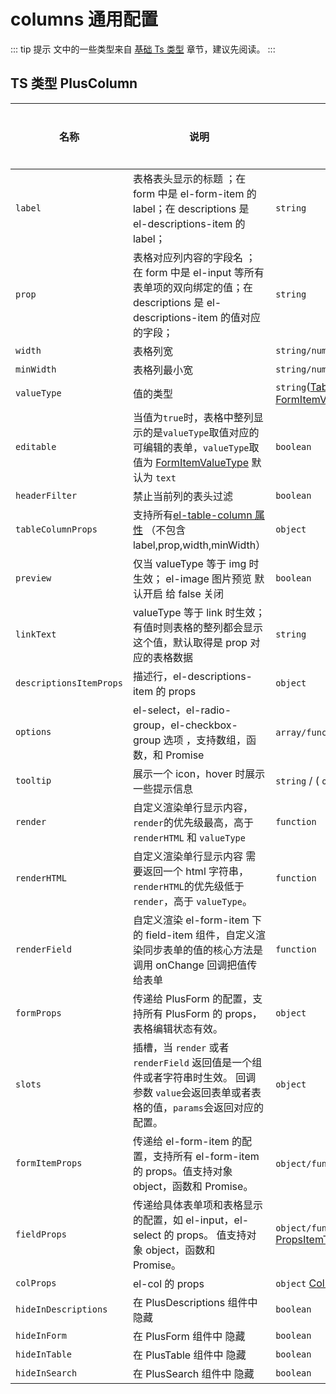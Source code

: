 # columns 通用配置

::: tip 提示
文中的一些类型来自 <a href="/components/type.html" style="text-decoration: underline;">基础 Ts 类型</a> 章节，建议先阅读。
:::

## TS 类型 PlusColumn

| 名称                    | 说明                                                                                                                                                              | 类型                                                                                                                                           | 默认值  | 是否必须 |
| ----------------------- | ----------------------------------------------------------------------------------------------------------------------------------------------------------------- | ---------------------------------------------------------------------------------------------------------------------------------------------- | ------- | -------- |
| `label`                 | 表格表头显示的标题 ；在 form 中是 el-form-item 的 label；在 descriptions 是 el-descriptions-item 的 label；                                                       | `string`                                                                                                                                       |         | 是       |
| `prop`                  | 表格对应列内容的字段名 ；在 form 中是 el-input 等所有表单项的双向绑定的值；在 descriptions 是 el-descriptions-item 的值对应的字段；                               | `string`                                                                                                                                       |         | 是       |
| `width`                 | 表格列宽                                                                                                                                                          | `string/number`                                                                                                                                |         | 否       |
| `minWidth`              | 表格列最小宽                                                                                                                                                      | `string/number`                                                                                                                                |         | 否       |
| `valueType`             | 值的类型                                                                                                                                                          | `string`([TableValueType](/components/type.html#tablevaluetype) / [FormItemValueType](/components/type.html#formitemvaluetype) )               |         | 否       |
| `editable`              | 当值为`true`时，表格中整列显示的是`valueType`取值对应的可编辑的表单，`valueType`取值为 [FormItemValueType](/components/type.html#formitemvaluetype) 默认为 `text` | `boolean`                                                                                                                                      | `false` | 否       |
| `headerFilter`          | 禁止当前列的表头过滤                                                                                                                                              | `boolean`                                                                                                                                      | `false` | 否       |
| `tableColumnProps`      | 支持所有[el-table-column 属性](https://element-plus.org/zh-CN/component/table.html#table-column-%E5%B1%9E%E6%80%A7) （不包含 label,prop,width,minWidth）          | `object`                                                                                                                                       |         | 否       |
| `preview`               | 仅当 valueType 等于 img 时生效； el-image 图片预览 默认开启 给 false 关闭                                                                                         | `boolean`                                                                                                                                      |         | 否       |
| `linkText`              | valueType 等于 link 时生效；有值时则表格的整列都会显示这个值，默认取得是 prop 对应的表格数据                                                                      | `string`                                                                                                                                       |         | 否       |
| `descriptionsItemProps` | 描述行，el-descriptions-item 的 props                                                                                                                             | `object`                                                                                                                                       |         | 否       |
| `options`               | el-select，el-radio-group，el-checkbox-group 选项 ，支持数组，函数，和 Promise                                                                                    | `array/function/promise`[OptionsType](/components/type.html#optionstype)                                                                       |         | 否       |
| `tooltip`               | 展示一个 icon，hover 时展示一些提示信息                                                                                                                           | `string` / ( `object` [ElTooltipProps](https://element-plus.org/zh-CN/component/tooltip.html#attributes) )                                     |         | 否       |
| `render`                | 自定义渲染单行显示内容，`render`的优先级最高，高于`renderHTML` 和 `valueType`                                                                                     | `function` <docs-tip content='(value: any, data:{ row: object; index: number; column: PlusColumn}) =>  VNode / Component / string'></docs-tip> |         | 否       |
| `renderHTML`            | 自定义渲染单行显示内容 需要返回一个 html 字符串，`renderHTML`的优先级低于`render`，高于 `valueType`。                                                             | `function` <docs-tip content='(value: any, data:{ row: object; index: number; column: PlusColumn}) => string'></docs-tip>                      |         | 否       |
| `renderField`           | 自定义渲染 el-form-item 下的 field-item 组件，自定义渲染同步表单的值的核心方法是调用 onChange 回调把值传给表单                                                    | `function` <docs-tip content='(value:any,onChange: (value: any) => void,props: any, ) => VNode / Component / string'></docs-tip>               |         | 否       |
| `formProps`             | 传递给 PlusForm 的配置，支持所有 PlusForm 的 props，表格编辑状态有效。                                                                                            | `object`                                                                                                                                       |         | 否       |
| `slots`                 | 插槽，当 `render` 或者 `renderField` 返回值是一个组件或者字符串时生效。 回调参数 `value`会返回表单或者表格的值，`params`会返回对应的配置。                        | `object` <docs-tip content='{ [index: string]: (value: any, params: any) => any }'></docs-tip>                                                 |         | 否       |
| `formItemProps`         | 传递给 el-form-item 的配置，支持所有 el-form-item 的 props。值支持对象 object，函数和 Promise。                                                                   | `object/function/promise`[PropsItemType](/components/type.html#propsitemtype)                                                                  |         | 否       |
| `fieldProps`            | 传递给具体表单项和表格显示的配置，如 el-input，el-select 的 props。 值支持对象 object，函数和 Promise。                                                           | `object/function/promise` [PropsItemType](/components/type.html#propsitemtype)                                                                 |         | 否       |
| `colProps`              | el-col 的 props                                                                                                                                                   | `object` [ColProps](https://element-plus.org/zh-CN/component/layout.html#col-attributes)                                                       |         | 否       |
| `hideInDescriptions`    | 在 PlusDescriptions 组件中 隐藏                                                                                                                                   | `boolean`                                                                                                                                      | `false` | 否       |
| `hideInForm`            | 在 PlusForm 组件中 隐藏                                                                                                                                           | `boolean`                                                                                                                                      | `false` | 否       |
| `hideInTable`           | 在 PlusTable 组件中 隐藏                                                                                                                                          | `boolean`                                                                                                                                      | `false` | 否       |
| `hideInSearch`          | 在 PlusSearch 组件中 隐藏                                                                                                                                         | `boolean`                                                                                                                                      | `false` | 否       |
